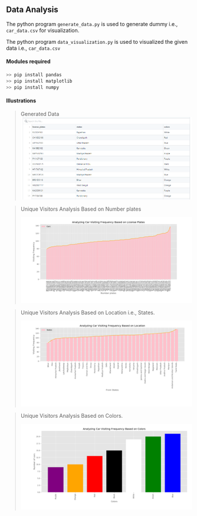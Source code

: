 ## Data Analysis

The python program ``generate_data.py`` is used to generate dummy i.e., ``car_data.csv`` for visualization.

The python program ``data_visualization.py`` is used to visualized the given data i.e., ``car_data.csv``

#### Modules required

```python
>> pip install pandas
>> pip install matplotlib
>> pip install numpy
```

#### Illustrations

> Generated Data![generated data](images/data.png)



> Unique Visitors Analysis Based on Number plates
>
> ![Number plates](images/number_plate.png)



> Unique Visitors Analysis Based on Location i.e., States.
>
> ![States](images/state.png)



> Unique Visitors Analysis Based on Colors.
>
> ![colors](images/color.png)